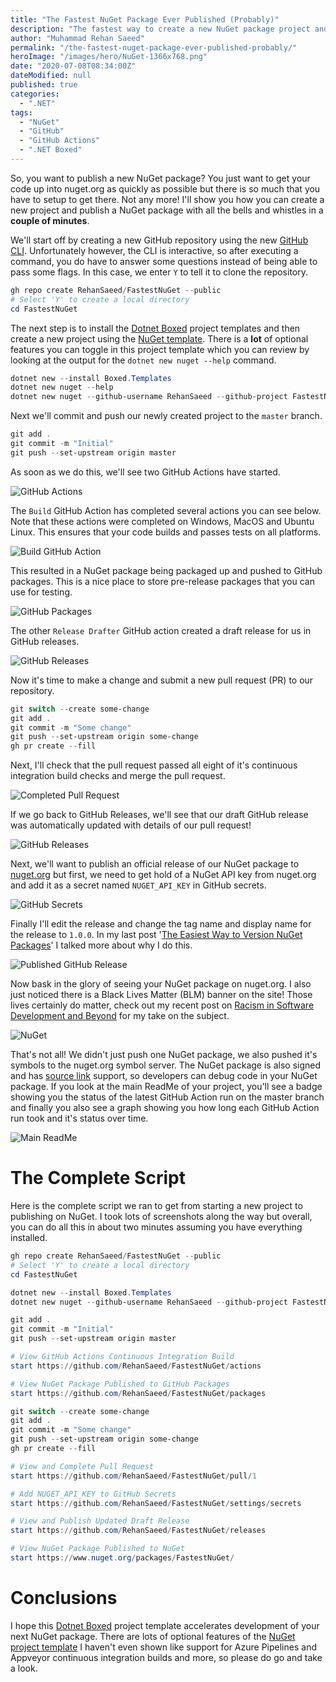 ```yaml
---
title: "The Fastest NuGet Package Ever Published (Probably)"
description: "The fastest way to create a new NuGet package project and get it published with all the bells and whistles like continuous integration (CI) builds and drafted release notes."
author: "Muhammad Rehan Saeed"
permalink: "/the-fastest-nuget-package-ever-published-probably/"
heroImage: "/images/hero/NuGet-1366x768.png"
date: "2020-07-08T08:34:00Z"
dateModified: null
published: true
categories:
  - ".NET"
tags:
  - "NuGet"
  - "GitHub"
  - "GitHub Actions"
  - ".NET Boxed"
---
```


So, you want to publish a new NuGet package? You just want to get your code up into nuget.org as quickly as possible but there is so much that you have to setup to get there. Not any more! I'll show you how you can create a new project and publish a NuGet package with all the bells and whistles in a **couple of minutes**.

We'll start off by creating a new GitHub repository using the new [GitHub CLI](https://github.com/cli/cli). Unfortunately however, the CLI is interactive, so after executing a command, you do have to answer some questions instead of being able to pass some flags. In this case, we enter `Y` to tell it to clone the repository.

```powershell
gh repo create RehanSaeed/FastestNuGet --public
# Select 'Y' to create a local directory
cd FastestNuGet
```

The next step is to install the [Dotnet Boxed](https://github.com/Dotnet-Boxed/Templates) project templates and then create a new project using the [NuGet template](https://github.com/Dotnet-Boxed/Templates/blob/master/Docs/NuGet.md). There is a **lot** of optional features you can toggle in this project template which you can review by looking at the output for the `dotnet new nuget --help` command.

```powershell
dotnet new --install Boxed.Templates
dotnet new nuget --help
dotnet new nuget --github-username RehanSaeed --github-project FastestNuGet
```

Next we'll commit and push our newly created project to the `master` branch.

```powershell
git add .
git commit -m "Initial"
git push --set-upstream origin master
```

As soon as we do this, we'll see two GitHub Actions have started.

![GitHub Actions](./images/GitHub-Actions-1062x551.png)

The `Build` GitHub Action has completed several actions you can see below. Note that these actions were completed on Windows, MacOS and Ubuntu Linux. This ensures that your code builds and passes tests on all platforms.

![Build GitHub Action](./images/Build-GitHub-Action-1062x700.png)

This resulted in a NuGet package being packaged up and pushed to GitHub packages. This is a nice place to store pre-release packages that you can use for testing.

![GitHub Packages](./images/GitHub-Packages-1062x551.png)

The other `Release Drafter` GitHub action created a draft release for us in GitHub releases.

![GitHub Releases](./images/GitHub-Releases-1062x600.png)

Now it's time to make a change and submit a new pull request (PR) to our repository.

```powershell
git switch --create some-change
git add .
git commit -m "Some change"
git push --set-upstream origin some-change
gh pr create --fill
```

Next, I'll check that the pull request passed all eight of it's continuous integration build checks and merge the pull request.

![Completed Pull Request](./images/Completed-Pull-Request-1062x700.png)

If we go back to GitHub Releases, we'll see that our draft GitHub release was automatically updated with details of our pull request!

![GitHub Releases](./images/Pull-Request-GitHub-Releases-1062x600.png)

Next, we'll want to publish an official release of our NuGet package to [nuget.org](https://www.nuget.org) but first, we need to get hold of a NuGet API key from nuget.org and add it as a secret named `NUGET_API_KEY` in GitHub secrets.

![GitHub Secrets](./images/GitHub-Secrets-1062x600.png)

Finally I'll edit the release and change the tag name and display name for the release to `1.0.0`. In my last post '[The Easiest Way to Version NuGet Packages](https://rehansaeed.com/the-easiest-way-to-version-nuget-packages/)' I talked more about why I do this.

![Published GitHub Release](./images/Published-GitHub-Release-1062x700.png)

Now bask in the glory of seeing your NuGet package on nuget.org. I also just noticed there is a Black Lives Matter (BLM) banner on the site! Those lives certainly do matter, check out my recent post on [Racism in Software Development and Beyond](https://rehansaeed.com/racism-in-software-development-and-beyond/) for my take on the subject.

![NuGet](./images/NuGet-1064x848.png)

That's not all! We didn't just push one NuGet package, we also pushed it's symbols to the nuget.org symbol server. The NuGet package is also signed and has [source link](https://docs.microsoft.com/en-us/dotnet/standard/library-guidance/sourcelink) support, so developers can debug code in your NuGet package. If you look at the main ReadMe of your project, you'll see a badge showing you the status of the latest GitHub Action run on the master branch and finally you also see a graph showing you how long each GitHub Action run took and it's status over time.

![Main ReadMe](./images/Main-ReadMe-1065x652.png)

# The Complete Script

Here is the complete script we ran to get from starting a new project to publishing on NuGet. I took lots of screenshots along the way but overall, you can do all this in about two minutes assuming you have everything installed.

```powershell
gh repo create RehanSaeed/FastestNuGet --public
# Select 'Y' to create a local directory
cd FastestNuGet

dotnet new --install Boxed.Templates
dotnet new nuget --github-username RehanSaeed --github-project FastestNuGet

git add .
git commit -m "Initial"
git push --set-upstream origin master

# View GitHub Actions Continuous Integration Build
start https://github.com/RehanSaeed/FastestNuGet/actions

# View NuGet Package Published to GitHub Packages
start https://github.com/RehanSaeed/FastestNuGet/packages

git switch --create some-change
git add .
git commit -m "Some change"
git push --set-upstream origin some-change
gh pr create --fill

# View and Complete Pull Request
start https://github.com/RehanSaeed/FastestNuGet/pull/1

# Add NUGET_API_KEY to GitHub Secrets
start https://github.com/RehanSaeed/FastestNuGet/settings/secrets

# View and Publish Updated Draft Release
start https://github.com/RehanSaeed/FastestNuGet/releases

# View NuGet Package Published to NuGet
start https://www.nuget.org/packages/FastestNuGet/
```

# Conclusions

I hope this [Dotnet Boxed](https://github.com/Dotnet-Boxed/Templates) project template accelerates development of your next NuGet package. There are lots of optional features of the [NuGet project template](https://github.com/Dotnet-Boxed/Templates/blob/master/Docs/NuGet.md) I haven't even shown like support for Azure Pipelines and Appveyor continuous integration builds and more, so please do go and take a look.
